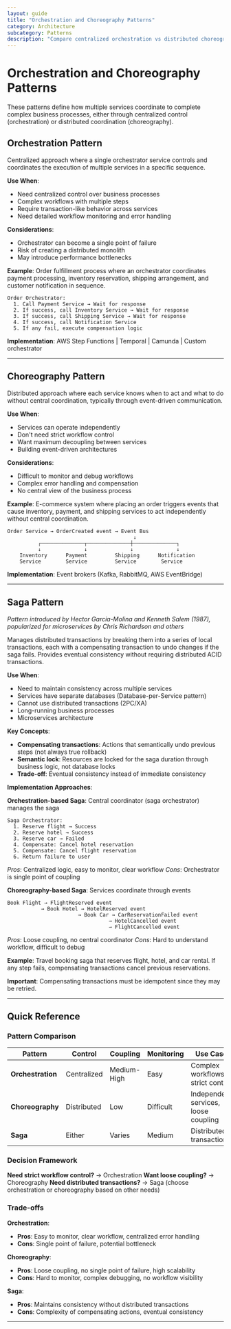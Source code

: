 ```yaml
---
layout: guide
title: "Orchestration and Choreography Patterns"
category: Architecture
subcategory: Patterns
description: "Compare centralized orchestration vs distributed choreography for coordinating complex business processes across multiple services with trade-offs and implementation patterns."
---
```


# Orchestration and Choreography Patterns

These patterns define how multiple services coordinate to complete complex business processes, either through centralized control (orchestration) or distributed coordination (choreography).

## Orchestration Pattern

Centralized approach where a single orchestrator service controls and coordinates the execution of multiple services in a specific sequence.

**Use When**:
- Need centralized control over business processes
- Complex workflows with multiple steps
- Require transaction-like behavior across services
- Need detailed workflow monitoring and error handling

**Considerations**:

- Orchestrator can become a single point of failure
- Risk of creating a distributed monolith
- May introduce performance bottlenecks

**Example**: Order fulfillment process where an orchestrator coordinates payment processing, inventory reservation, shipping arrangement, and customer notification in sequence.

```
Order Orchestrator:
  1. Call Payment Service → Wait for response
  2. If success, call Inventory Service → Wait for response
  3. If success, call Shipping Service → Wait for response
  4. If success, call Notification Service
  5. If any fail, execute compensation logic
```

**Implementation**: AWS Step Functions | Temporal | Camunda | Custom orchestrator

---

## Choreography Pattern

Distributed approach where each service knows when to act and what to do without central coordination, typically through event-driven communication.

**Use When**:
- Services can operate independently
- Don't need strict workflow control
- Want maximum decoupling between services
- Building event-driven architectures

**Considerations**:

- Difficult to monitor and debug workflows
- Complex error handling and compensation
- No central view of the business process

**Example**: E-commerce system where placing an order triggers events that cause inventory, payment, and shipping services to act independently without central coordination.

```
Order Service → OrderCreated event → Event Bus
                                         ↓
          ┌──────────────┬──────────────┼──────────────┐
          ↓              ↓              ↓              ↓
    Inventory      Payment         Shipping      Notification
    Service        Service         Service        Service
```

**Implementation**: Event brokers (Kafka, RabbitMQ, AWS EventBridge)

---

## Saga Pattern

*Pattern introduced by Hector Garcia-Molina and Kenneth Salem (1987), popularized for microservices by Chris Richardson and others*

Manages distributed transactions by breaking them into a series of local transactions, each with a compensating transaction to undo changes if the saga fails. Provides eventual consistency without requiring distributed ACID transactions.

**Use When**:
- Need to maintain consistency across multiple services
- Services have separate databases (Database-per-Service pattern)
- Cannot use distributed transactions (2PC/XA)
- Long-running business processes
- Microservices architecture

**Key Concepts**:

- **Compensating transactions**: Actions that semantically undo previous steps (not always true rollback)
- **Semantic lock**: Resources are locked for the saga duration through business logic, not database locks
- **Trade-off**: Eventual consistency instead of immediate consistency

**Implementation Approaches**:

**Orchestration-based Saga**: Central coordinator (saga orchestrator) manages the saga

```
Saga Orchestrator:
  1. Reserve flight → Success
  2. Reserve hotel → Success
  3. Reserve car → Failed
  4. Compensate: Cancel hotel reservation
  5. Compensate: Cancel flight reservation
  6. Return failure to user
```

*Pros*: Centralized logic, easy to monitor, clear workflow
*Cons*: Orchestrator is single point of coupling

**Choreography-based Saga**: Services coordinate through events

```
Book Flight → FlightReserved event
           → Book Hotel → HotelReserved event
                       → Book Car → CarReservationFailed event
                                 → HotelCancelled event
                                 → FlightCancelled event
```

*Pros*: Loose coupling, no central coordinator
*Cons*: Hard to understand workflow, difficult to debug

**Example**: Travel booking saga that reserves flight, hotel, and car rental. If any step fails, compensating transactions cancel previous reservations.

**Important**: Compensating transactions must be idempotent since they may be retried.

---

## Quick Reference

### Pattern Comparison

| Pattern | Control | Coupling | Monitoring | Use Case |
|---------|---------|----------|------------|----------|
| **Orchestration** | Centralized | Medium-High | Easy | Complex workflows, strict control |
| **Choreography** | Distributed | Low | Difficult | Independent services, loose coupling |
| **Saga** | Either | Varies | Medium | Distributed transactions |

### Decision Framework

**Need strict workflow control?** → Orchestration
**Want loose coupling?** → Choreography
**Need distributed transactions?** → Saga (choose orchestration or choreography based on other needs)

### Trade-offs

**Orchestration**:
- **Pros**: Easy to monitor, clear workflow, centralized error handling
- **Cons**: Single point of failure, potential bottleneck

**Choreography**:
- **Pros**: Loose coupling, no single point of failure, high scalability
- **Cons**: Hard to monitor, complex debugging, no workflow visibility

**Saga**:
- **Pros**: Maintains consistency without distributed transactions
- **Cons**: Complexity of compensating actions, eventual consistency

---
